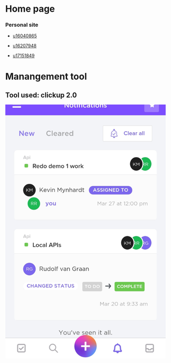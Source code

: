 # Home page


### Personal site

* [u16040865](https://u16040865.github.io)
  
* [u16207948](https://rammbudavictor.wixsite.com/website)

* [u17151849](https://cheesecakecoding.github.io/)


# Manangement tool 

## Tool used: clickup 2.0

![GitHub Logo](IMG_20200507_191257.jpg)





